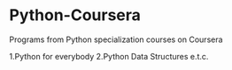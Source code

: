 # Python-Coursera
Programs from Python specialization courses on Coursera

1.Python for everybody
2.Python Data Structures
e.t.c.
